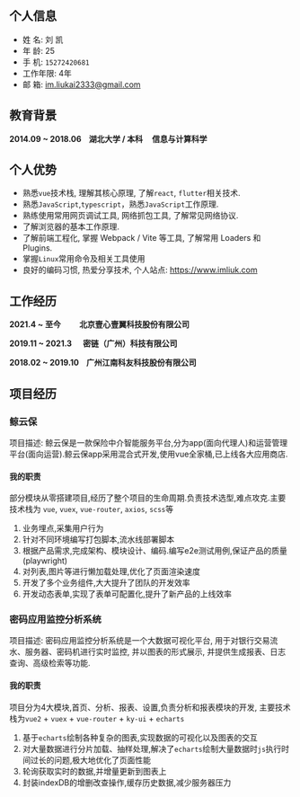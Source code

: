 ## 个人信息

- 姓 名: 刘 凯
- 年 龄: 25
- 手 机: `15272420681`
- 工作年限: 4年
- 邮 箱: <a href="mailto:im.liukai2333@gmail.com">im.liukai2333@gmail.com</a>

## 教育背景

**2014.09 ~ 2018.06&nbsp;&nbsp;&nbsp;&nbsp;湖北大学 / 本科&nbsp;&nbsp;&nbsp;&nbsp; 信息与计算科学**

## 个人优势

  - 熟悉`vue`技术栈, 理解其核心原理, 了解`react`, `flutter`相关技术.
  - 熟悉`JavaScript`,`typescript`，熟悉`JavaScript`工作原理.
  - 熟练使用常用网页调试工具, 网络抓包工具, 了解常见网络协议.
  - 了解浏览器的基本工作原理.
  - 了解前端工程化, 掌握 Webpack / Vite 等工具, 了解常用 Loaders 和 Plugins.
  - 掌握`Linux`常用命令及相关工具使用
  - 良好的编码习惯, 热爱分享技术, 个人站点: <a href="https://www.imliuk.com" target="_blank">https://www.imliuk.com</a>

## 工作经历

**2021.4 ~ 至今 &nbsp;&nbsp;&nbsp;&nbsp;&nbsp;&nbsp;&nbsp;&nbsp;&nbsp;北京壹心壹翼科技股份有限公司**

**2019.11 ~ 2021.3 &nbsp;&nbsp;&nbsp;&nbsp;   密链（广州）科技有限公司**

**2018.02 ~ 2019.10 &nbsp;&nbsp; 广州江南科友科技股份有限公司**
## 项目经历

### 鲸云保 

项目描述: 鲸云保是一款保险中介智能服务平台,分为app(面向代理人)和运营管理平台(面向运营).鲸云保app采用混合式开发,使用vue全家桶,已上线各大应用商店.

#### 我的职责

部分模块从零搭建项⽬,经历了整个项⽬的⽣命周期.负责技术选型,难点攻克.主要技术栈为 `vue`, `vuex`, `vue-router`, `axios`, `scss`等

1. 业务埋点,采集用户行为
2. 针对不同环境编写打包脚本,流水线部署脚本
3. 根据产品需求,完成架构、模块设计、编码.编写e2e测试用例,保证产品的质量(playwright)
4. 对列表,图片等进行懒加载处理,优化了页面渲染速度
5. 开发了多个业务组件,大大提升了团队的开发效率
6. 开发动态表单,实现了表单可配置化,提升了新产品的上线效率

### 密码应用监控分析系统

项目描述: 密码应用监控分析系统是一个大数据可视化平台, 用于对银行交易流水、服务器、密码机进行实时监控, 并以图表的形式展示, 并提供生成报表、日志查询、高级检索等功能.

#### 我的职责

项目分为4大模块,首页、分析、报表、设置,负责分析和报表模块的开发, 主要技术栈为`vue2` + `vuex` + `vue-router` + `ky-ui` + `echarts`

1. 基于`echarts`绘制各种复杂的图表,实现数据的可视化以及图表的交互
2. 对大量数据进行分片加载、抽样处理,解决了`echarts`绘制大量数据时`js`执行时间过长的问题,极大地优化了页面性能
3. 轮询获取实时的数据,并增量更新到图表上
4. 封装indexDB的增删改查操作,缓存历史数据,减少服务器压力
